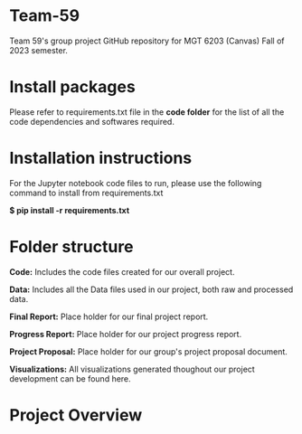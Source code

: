 # Team-59
 Team 59's group project GitHub repository for MGT 6203 (Canvas) Fall of 2023 semester.
 
# Install packages
 Please refer to requirements.txt file in the **code folder** for the list of all the code dependencies and softwares required.
 
# Installation instructions
For the Jupyter notebook code files to run, please use the following command to install from requirements.txt

**$ pip install -r requirements.txt**
 
# Folder structure

**Code:** Includes the code files created for our overall project.

**Data:** Includes all the Data files used in our project, both raw and processed data.

**Final Report:** Place holder for our final project report.

**Progress Report:** Place holder for our project progress report.

**Project Proposal:** Place holder for our group's project proposal document.

**Visualizations:** All visualizations generated thoughout our project development can be found here.

#  Project Overview
